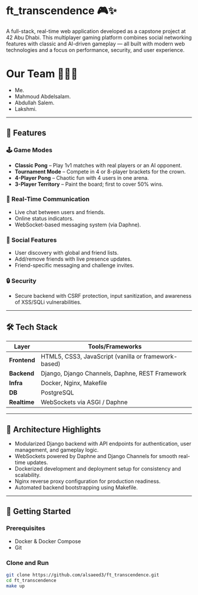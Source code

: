 # ft_transcendence 🎮✨

A full-stack, real-time web application developed as a capstone project at 42 Abu Dhabi. This multiplayer gaming platform combines social networking features with classic and AI-driven gameplay — all built with modern web technologies and a focus on performance, security, and user experience.

# Our Team 👥👥✨

- Me.
- Mahmoud Abdelsalam.
- Abdullah Salem.
- Lakshmi.

---

## 🚀 Features

### 🕹️ Game Modes
- **Classic Pong** – Play 1v1 matches with real players or an AI opponent.
- **Tournament Mode** – Compete in 4 or 8-player brackets for the crown.
- **4-Player Pong** – Chaotic fun with 4 users in one arena.
- **3-Player Territory** – Paint the board; first to cover 50% wins.

### 💬 Real-Time Communication
- Live chat between users and friends.
- Online status indicators.
- WebSocket-based messaging system (via Daphne).

### 👥 Social Features
- User discovery with global and friend lists.
- Add/remove friends with live presence updates.
- Friend-specific messaging and challenge invites.

### 🔒 Security
- Secure backend with CSRF protection, input sanitization, and awareness of XSS/SQLi vulnerabilities.

---

## 🛠️ Tech Stack

| Layer        | Tools/Frameworks                                     |
|-------------|--------------------------------------------------------|
| **Frontend** | HTML5, CSS3, JavaScript (vanilla or framework-based)  |
| **Backend**  | Django, Django Channels, Daphne, REST Framework       |
| **Infra**    | Docker, Nginx, Makefile                               |
| **DB**       | PostgreSQL                                            |
| **Realtime** | WebSockets via ASGI / Daphne                          |

---

## 🧠 Architecture Highlights

- Modularized Django backend with API endpoints for authentication, user management, and gameplay logic.
- WebSockets powered by Daphne and Django Channels for smooth real-time updates.
- Dockerized development and deployment setup for consistency and scalability.
- Nginx reverse proxy configuration for production readiness.
- Automated backend bootstrapping using Makefile.

---

## 🏁 Getting Started

### Prerequisites
- Docker & Docker Compose
- Git

### Clone and Run
```bash
git clone https://github.com/alsaeed3/ft_transcendence.git
cd ft_transcendence
make up
